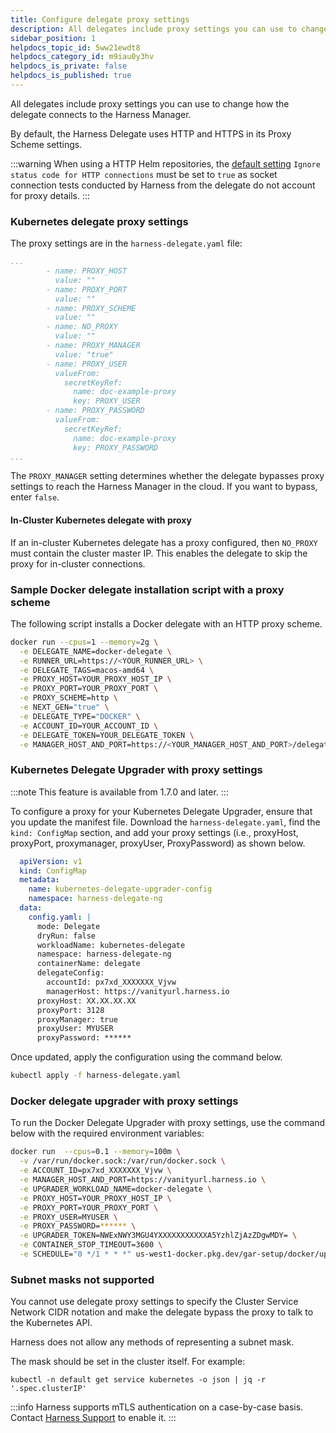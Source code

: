 ```yaml
---
title: Configure delegate proxy settings
description: All delegates include proxy settings you can use to change how the delegate connects to the Harness Manager. By default, the Harness Delegate uses HTTP and HTTPS in its Proxy Scheme settings.…
sidebar_position: 1
helpdocs_topic_id: 5ww21ewdt8
helpdocs_category_id: m9iau0y3hv
helpdocs_is_private: false
helpdocs_is_published: true
---
```


All delegates include proxy settings you can use to change how the delegate connects to the Harness Manager.

By default, the Harness Delegate uses HTTP and HTTPS in its Proxy Scheme settings.

:::warning
When using a HTTP Helm repositories, the [default setting](/docs/platform/settings/default-settings/) `Ignore status code for HTTP connections` must be set to `true` as socket connection tests conducted by Harness from the delegate do not account for proxy details.
:::

### Kubernetes delegate proxy settings

The proxy settings are in the `harness-delegate.yaml` file:

```yaml
...
        - name: PROXY_HOST
          value: ""
        - name: PROXY_PORT
          value: ""
        - name: PROXY_SCHEME
          value: ""
        - name: NO_PROXY
          value: ""
        - name: PROXY_MANAGER
          value: "true"
        - name: PROXY_USER
          valueFrom:
            secretKeyRef:
              name: doc-example-proxy
              key: PROXY_USER
        - name: PROXY_PASSWORD
          valueFrom:
            secretKeyRef:
              name: doc-example-proxy
              key: PROXY_PASSWORD
...
```

The `PROXY_MANAGER` setting determines whether the delegate bypasses proxy settings to reach the Harness Manager in the cloud. If you want to bypass, enter `false`.

#### In-Cluster Kubernetes delegate with proxy

If an in-cluster Kubernetes delegate has a proxy configured, then `NO_PROXY` must contain the cluster master IP. This enables the delegate to skip the proxy for in-cluster connections.

### Sample Docker delegate installation script with a proxy scheme

The following script installs a Docker delegate with an HTTP proxy scheme.

```bash
docker run --cpus=1 --memory=2g \
  -e DELEGATE_NAME=docker-delegate \
  -e RUNNER_URL=https://<YOUR_RUNNER_URL> \
  -e DELEGATE_TAGS=macos-amd64 \
  -e PROXY_HOST=YOUR_PROXY_HOST_IP \
  -e PROXY_PORT=YOUR_PROXY_PORT \
  -e PROXY_SCHEME=http \
  -e NEXT_GEN="true" \
  -e DELEGATE_TYPE="DOCKER" \
  -e ACCOUNT_ID=YOUR_ACCOUNT_ID \
  -e DELEGATE_TOKEN=YOUR_DELEGATE_TOKEN \
  -e MANAGER_HOST_AND_PORT=https://<YOUR_MANAGER_HOST_AND_PORT>/delegate:23.09.80505
```

### Kubernetes Delegate Upgrader with proxy settings

:::note
  This feature is available from 1.7.0 and later.
:::

To configure a proxy for your Kubernetes Delegate Upgrader, ensure that you update the manifest file. Download the `harness-delegate.yaml`, find the `kind: ConfigMap` section, and add your proxy settings (i.e., proxyHost, proxyPort, proxymanager, proxyUser, ProxyPassword) as shown below.

```yaml
  apiVersion: v1
  kind: ConfigMap
  metadata:
    name: kubernetes-delegate-upgrader-config
    namespace: harness-delegate-ng
  data:
    config.yaml: |
      mode: Delegate
      dryRun: false
      workloadName: kubernetes-delegate
      namespace: harness-delegate-ng
      containerName: delegate
      delegateConfig:
        accountId: px7xd_XXXXXXX_Vjvw
        managerHost: https://vanityurl.harness.io
      proxyHost: XX.XX.XX.XX
      proxyPort: 3128
      proxyManager: true
      proxyUser: MYUSER
      proxyPassword: ******
```

Once updated, apply the configuration using the command below.

```bash
kubectl apply -f harness-delegate.yaml
```

### Docker delegate upgrader with proxy settings

To run the Docker Delegate Upgrader with proxy settings, use the command below with the required environment variables:

```bash
docker run  --cpus=0.1 --memory=100m \
  -v /var/run/docker.sock:/var/run/docker.sock \
  -e ACCOUNT_ID=px7xd_XXXXXXX_Vjvw \
  -e MANAGER_HOST_AND_PORT=https://vanityurl.harness.io \
  -e UPGRADER_WORKLOAD_NAME=docker-delegate \
  -e PROXY_HOST=YOUR_PROXY_HOST_IP \
  -e PROXY_PORT=YOUR_PROXY_PORT \
  -e PROXY_USER=MYUSER \
  -e PROXY_PASSWORD=****** \
  -e UPGRADER_TOKEN=NWExNWY3MGU4YXXXXXXXXXXXA5YzhlZjAzZDgwMDY= \
  -e CONTAINER_STOP_TIMEOUT=3600 \
  -e SCHEDULE="0 */1 * * *" us-west1-docker.pkg.dev/gar-setup/docker/upgrader:1.7.0
```

### Subnet masks not supported

You cannot use delegate proxy settings to specify the Cluster Service Network CIDR notation and make the delegate bypass the proxy to talk to the Kubernetes API.

Harness does not allow any methods of representing a subnet mask.

The mask should be set in the cluster itself. For example:

```
kubectl -n default get service kubernetes -o json | jq -r '.spec.clusterIP'
```

:::info
Harness supports mTLS authentication on a case-by-case basis. Contact [Harness Support](mailto:support@harness.io) to enable it.
:::
